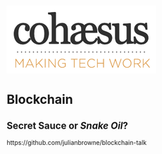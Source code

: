 

<img style="margin: 0px auto;" src="../assets/img/cohaesus.png">

# Blockchain

## Secret Sauce or _Snake Oil_?


<footer>
	https://github.com/julianbrowne/blockchain-talk
</footer>
